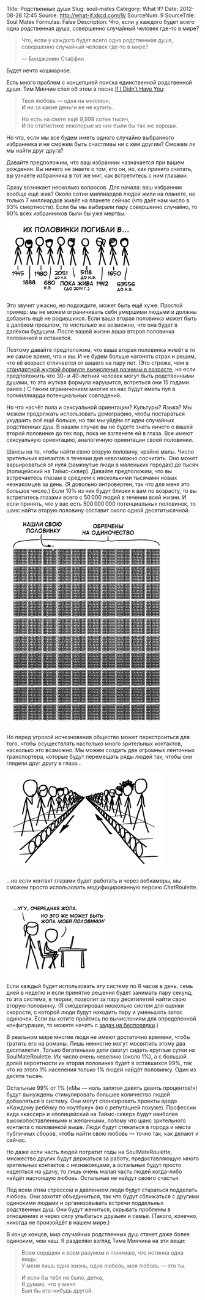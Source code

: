 Title: Родственные души
Slug: soul-mates
Category: What If?
Date: 2012-08-28 12:45
Source: http://what-if.xkcd.com/9/
SourceNum: 9
SourceTitle: Soul Mates
Formulas: False
Description: Что, если у каждого будет всего одна родственная душа, совершенно случайный человек где-то в мире?

> Что, если у каждого будет всего одна родственная душа, совершенно случайный человек где-то в мире?
>
> — Бенджамин Стаффин

Будет нечто кошмарное.

Есть много проблем с концепцией поиска единственной родственной души. Тим Минчин спел об этом в песне [If I Didn’t Have You](http://www.youtube.com/watch?v=Gaid72fqzNE):

> Твоя любовь — одна на миллион,<br>
> И ни за какие деньги ее не купить.<br>
>
> Но есть на свете ещё 9,999 сотен тысяч,<br>
> И по статистике некоторые из них были бы так же хороши.

Но что, если мы все будем иметь одного случайно выбранного избранника и не сможем быть счастливы ни с кем другим? Сможем ли мы найти друг друга?

Давайте предположим, что ваш избранник назначается при вашем рождении. Вы ничего не знаете о том, кто он, но, как принято считать, вы узнаете избранника в тот же миг, как встретитесь с ним глазами.

Сразу возникает несколько вопросов. Для начала: ваш избранник вообще ещё жив? Около сотни миллиардов людей жили на планете, но только 7 миллиардов живёт на планете сейчас (что даёт нам число в 93% смертности). Если бы мы выбирали пару совершенно случайно, то 90% всех избранников были бы уже мертвы.

![](/uploads/009-soul-mates/soulmates_died_ru.png "Рисованные человечки с годами смерти в диапазоне от 63 556 года до н. э. до ныне живущих (но только до 2014 года).")

Это звучит ужасно, но подождите, может быть ещё хуже. Простой пример: мы не можем ограничивать себя умершими людьми и должны добавить ещё не родившихся. Если ваша вторая половинка может быть в далёком прошлом, то *настолько* же возможно, что она будет в далёком будущем. После вашей жизни *ваша* вторая половинка половинкой и останется.

Поэтому давайте предположим, что ваша вторая половинка живёт в то же самое время, что и вы. И не будем больше нагонять страх и решим, что её возраст отличается от вашего на пару лет. (Это строже, чем в [стандартной жуткой формуле вычисления разницы в возрасте](http://xkcd.ru/314/), но если предположить что 30- и 40-летний человек могут быть родственными душами, то эта жуткая формула нарушится, встреться они 15 годами ранее.) С таким ограничением многие из нас будут иметь пул в полмиллиарда потенциальных совпадений.

Но что насчёт пола и сексуальной ориентации? Культуры? Языка? Мы можем продолжать использовать демографию, чтобы постараться ухудшить всё ещё больше, но так мы уйдём от идеи случайных родственных душ. В нашем случае вы не будете знать ничего о вашей второй половинке до тех пор, пока не взглянете ей в глаза. Все имеют сексуальную ориентацию, аналогичную ориентации своей половинки.

Шансы на то, чтобы найти свою вторую половину, крайне малы. Число зрительных контактов в течении дня невозможно сосчитать. Оно может варьироваться от нуля (замкнутые люди в маленьких городах) до тысяч (полицейский на Таймс-сквер). Давайте предположим, что вы встречаетесь глазам в среднем с несколькими тысячами новых незнакомцев за день. (Я довольно интровертен, так что для меня это большое число.) Если 10% из них будут близки к вам по возрасту, то вы встретитесь глазами всего с 50&thinsp;000 людей в течении всей жизни. И если принять, что у вас есть 500&thinsp;000&thinsp;000 потенциальных половинок, то шанс найти вторую половину составит около одной десятитысячной.

![](/uploads/009-soul-mates/soulmates_10000_ru.png "Блок из 10 000 блоков, каждый из которых соответствует 10 000 людей, ищущих вторую половину, но остающихся одинокими.")

Но перед угрозой исчезновения общество может перестроиться для того, чтобы осуществлять настолько много зрительных контактов, насколько это возможно. Мы можем создать две огромных ленточных транспортера, которые будут перемещать ряды людей так, чтобы они глядели друг другу в глаза…

![](/uploads/009-soul-mates/soulmates_conveyor_ru.png "Рисованные человечки движутся в противоположных направлениях на ленточных транспортёрах, смотря друг на друга.")

…но если контакт глазами будет работать и через вебкамеры, мы сможем просто использовать модифицированную версию ChatRoulette.

![](/uploads/009-soul-mates/soulmates_laptop_ru.png "Два рисованных человечка: парень за компьютером, девушка стоит за ним. Девушка: «…Угу, очередная жопа». Парень: «Но это же может быть жопа моей половинки!».")

Если каждый будет использовать эту систему по 8 часов в день, семь дней в неделю и если принятие решения будет занимать пару секунд, то эта система, в теории, позволит за пару десятилетий найти свою вторую половинку. (Я смоделировал несколько систем для оценки скорости, с которой люди будут находить пару и уменьшать запас одиночек. Если вы хотите пройтись по вычислениям для определенной конфигурации, то можете начать с [задач на беспорядки](https://ru.wikipedia.org/wiki/Беспорядок_%28перестановка%29).)

В реальном мире многие люди не имеют достаточно времени, чтобы тратить его на романы. Лишь немногие могут мосвятить этому два десятилетия. Только богатенькие дети смогут сидеть круглые сутки на SoulMateRoulette. Их число очень невелико (около 1%), а с большой долей вероятности их вторая половинка будет в оставшихся 99%, так что из этого 1% населения только 1% людей найдёт половинку. Один из десяти тысяч.

Остальные 99% от 1% («Мы — ноль запятая девять девять процентов!») будут вынуждены стимулировать большее количество людей добавляться в систему. Они могут спонсировать проекты вроде «Каждому ребёнку по ноутбуку» (но с репутацией похуже). Профессии вида «кассир» и «полицейский на Таймс-сквер» будут наиболее высокопоставленными и желанными, потому что шанс зрительного контакта с половинкой выше. Люди будут стекаться в города и места публичных сборов, чтобы найти свою любовь — точно так, как делают и сейчас.

Но даже если часть людей потратит годы на SoulMateRoulette, множество других будут держаться за работу, предоставляющую много зрительных контактов с незнакомцами, а остальные будут просто надеяться на удачу, то лишь очень малая часть людей когда-либо найдёт настоящую любовь. Остальные не найдут своего счастья.

Под всем этим стрессом и давлением люди будут стараться подделать любовь. Они захотят объединиться, так что будут сближаться с другими одинокими людьми и организовывать встречи поддельных родственных душ. Они будут жениться, скрывать проблемы в отношениях и через силу улыбаться друзьям и семье. (Такого, конечно, никогда не произойдёт в нашем мире.)

В конце концов, мир случайных родственных душ станет даже более одиноким, чем наш. Я разделяю взгляд Тима Минчина на эти вещи:

> Всем сердцем и всем разумом я понимаю, что истинна одна вещь:<br>
> У меня лишь одна жизнь, одна любовь, моя любовь — это ты.<br>
> 
> И если бы тебя не было, детка,<br>
> Я думаю, что у меня<br>
> Был бы кто-нибудь другой.
